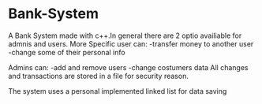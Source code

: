 # Bank-System
A Bank System made with c++.In general there are 2 optio availiable for admnis and users.
More Specific user can:
-transfer money to another user
-change some of their personal info

Admins can:
-add and remove users
-change costumers data
All changes and transactions are stored in a file for security reason.

The system uses a personal implemented linked list for data saving
